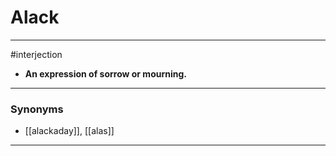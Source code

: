 # Alack
---
#interjection
- **An expression of sorrow or mourning.**
---
### Synonyms
- [[alackaday]], [[alas]]
---
